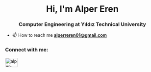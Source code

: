 <h1 align="center">Hi, I'm Alper Eren</h1>
<h3 align="center">Computer Engineering at Yıldız Technical University</h3>

- 📫 How to reach me **alperreren01@gmail.com**

<h3 align="left">Connect with me:</h3>
<p align="left">
<a href="https://linkedin.com/in/alper-eren-68938b1ba/" target="blank"><img align="center" src="https://raw.githubusercontent.com/rahuldkjain/github-profile-readme-generator/master/src/images/icons/Social/linked-in-alt.svg" alt="alper-eren-68938b1ba/" height="30" width="40" /></a>
</p>
